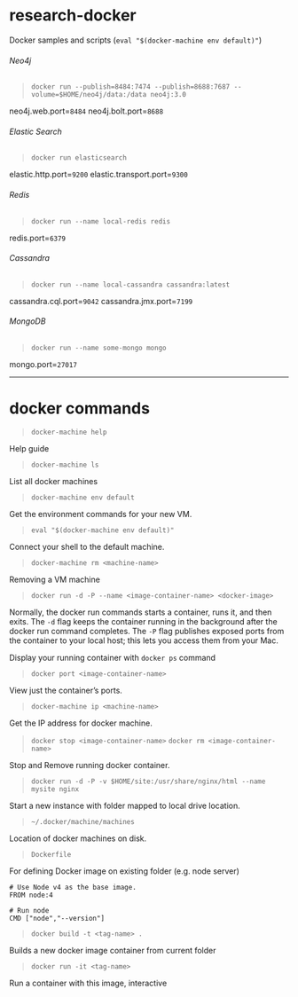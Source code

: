 # research-docker

Docker samples and scripts (`eval "$(docker-machine env default)"`)


###### Neo4j

> `docker run --publish=8484:7474 --publish=8688:7687 --volume=$HOME/neo4j/data:/data neo4j:3.0`

neo4j.web.port=`8484`
neo4j.bolt.port=`8688`


###### Elastic Search

> `docker run elasticsearch`

elastic.http.port=`9200`
elastic.transport.port=`9300`


###### Redis

> `docker run --name local-redis redis`

redis.port=`6379`


###### Cassandra

> `docker run --name local-cassandra cassandra:latest`

cassandra.cql.port=`9042`
cassandra.jmx.port=`7199`

###### MongoDB

> `docker run --name some-mongo mongo`

mongo.port=`27017`


---
# docker commands

> `docker-machine help`

Help guide

> `docker-machine ls`

List all docker machines

> `docker-machine env default`

Get the environment commands for your new VM.

> `eval "$(docker-machine env default)"`

Connect your shell to the default machine.

> `docker-machine rm <machine-name>`

Removing a VM machine

> `docker run -d -P --name <image-container-name> <docker-image>`

Normally, the docker run commands starts a container, runs it, and then exits. The `-d` flag keeps the container running in the background after the docker run command completes. The `-P` flag publishes exposed ports from the container to your local host; this lets you access them from your Mac.

Display your running container with `docker ps` command

> `docker port <image-container-name>`

View just the container’s ports.

> `docker-machine ip <machine-name>`

Get the IP address for docker machine.

> `docker stop <image-container-name>`  `docker rm <image-container-name>`

Stop and Remove running docker container.

> `docker run -d -P -v $HOME/site:/usr/share/nginx/html --name mysite nginx`

Start a new instance with folder mapped to local drive location.

> `~/.docker/machine/machines`

Location of docker machines on disk.

> `Dockerfile`

For defining Docker image on existing folder (e.g. node server)

```
# Use Node v4 as the base image.
FROM node:4

# Run node
CMD ["node","--version"]
```

> `docker build -t <tag-name> .`

Builds a new docker image container from current folder

> `docker run -it <tag-name>`

Run a container with this image, interactive
